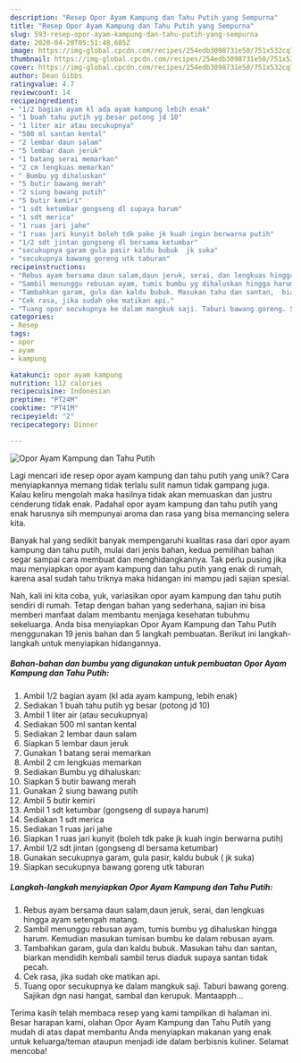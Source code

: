 ```yaml
---
description: "Resep Opor Ayam Kampung dan Tahu Putih yang Sempurna"
title: "Resep Opor Ayam Kampung dan Tahu Putih yang Sempurna"
slug: 593-resep-opor-ayam-kampung-dan-tahu-putih-yang-sempurna
date: 2020-04-20T05:51:48.685Z
image: https://img-global.cpcdn.com/recipes/254edb3098731e50/751x532cq70/opor-ayam-kampung-dan-tahu-putih-foto-resep-utama.jpg
thumbnail: https://img-global.cpcdn.com/recipes/254edb3098731e50/751x532cq70/opor-ayam-kampung-dan-tahu-putih-foto-resep-utama.jpg
cover: https://img-global.cpcdn.com/recipes/254edb3098731e50/751x532cq70/opor-ayam-kampung-dan-tahu-putih-foto-resep-utama.jpg
author: Dean Gibbs
ratingvalue: 4.7
reviewcount: 14
recipeingredient:
- "1/2 bagian ayam kl ada ayam kampung lebih enak"
- "1 buah tahu putih yg besar potong jd 10"
- "1 liter air atau secukupnya"
- "500 ml santan kental"
- "2 lembar daun salam"
- "5 lembar daun jeruk"
- "1 batang serai memarkan"
- "2 cm lengkuas memarkan"
- " Bumbu yg dihaluskan"
- "5 butir bawang merah"
- "2 siung bawang putih"
- "5 butir kemiri"
- "1 sdt ketumbar gongseng dl supaya harum"
- "1 sdt merica"
- "1 ruas jari jahe"
- "1 ruas jari kunyit boleh tdk pake jk kuah ingin berwarna putih"
- "1/2 sdt jintan gongseng dl bersama ketumbar"
- "secukupnya garam gula pasir kaldu bubuk  jk suka"
- "secukupnya bawang goreng utk taburan"
recipeinstructions:
- "Rebus ayam bersama daun salam,daun jeruk, serai, dan lengkuas hingga ayam setengah matang."
- "Sambil menunggu rebusan ayam, tumis bumbu yg dihaluskan hingga harum.  Kemudian masukan tumisan bumbu ke dalam rebusan ayam."
- "Tambahkan garam, gula dan kaldu bubuk. Masukan tahu dan santan,  biarkan mendidih kembali sambil terus diaduk supaya santan tidak pecah."
- "Cek rasa, jika sudah oke matikan api."
- "Tuang opor secukupnya ke dalam mangkuk saji. Taburi bawang goreng. Sajikan dgn nasi hangat, sambal dan kerupuk. Mantaapph..."
categories:
- Resep
tags:
- opor
- ayam
- kampung

katakunci: opor ayam kampung 
nutrition: 112 calories
recipecuisine: Indonesian
preptime: "PT24M"
cooktime: "PT41M"
recipeyield: "2"
recipecategory: Dinner

---
```



![Opor Ayam Kampung dan Tahu Putih](https://img-global.cpcdn.com/recipes/254edb3098731e50/751x532cq70/opor-ayam-kampung-dan-tahu-putih-foto-resep-utama.jpg)

Lagi mencari ide resep opor ayam kampung dan tahu putih yang unik? Cara menyiapkannya memang tidak terlalu sulit namun tidak gampang juga. Kalau keliru mengolah maka hasilnya tidak akan memuaskan dan justru cenderung tidak enak. Padahal opor ayam kampung dan tahu putih yang enak harusnya sih mempunyai aroma dan rasa yang bisa memancing selera kita.



Banyak hal yang sedikit banyak mempengaruhi kualitas rasa dari opor ayam kampung dan tahu putih, mulai dari jenis bahan, kedua pemilihan bahan segar sampai cara membuat dan menghidangkannya. Tak perlu pusing jika mau menyiapkan opor ayam kampung dan tahu putih yang enak di rumah, karena asal sudah tahu triknya maka hidangan ini mampu jadi sajian spesial.


Nah, kali ini kita coba, yuk, variasikan opor ayam kampung dan tahu putih sendiri di rumah. Tetap dengan bahan yang sederhana, sajian ini bisa memberi manfaat dalam membantu menjaga kesehatan tubuhmu sekeluarga. Anda bisa menyiapkan Opor Ayam Kampung dan Tahu Putih menggunakan 19 jenis bahan dan 5 langkah pembuatan. Berikut ini langkah-langkah untuk menyiapkan hidangannya.

<!--inarticleads1-->

##### Bahan-bahan dan bumbu yang digunakan untuk pembuatan Opor Ayam Kampung dan Tahu Putih:

1. Ambil 1/2 bagian ayam (kl ada ayam kampung, lebih enak)
1. Sediakan 1 buah tahu putih yg besar (potong jd 10)
1. Ambil 1 liter air (atau secukupnya)
1. Sediakan 500 ml santan kental
1. Sediakan 2 lembar daun salam
1. Siapkan 5 lembar daun jeruk
1. Gunakan 1 batang serai memarkan
1. Ambil 2 cm lengkuas memarkan
1. Sediakan  Bumbu yg dihaluskan:
1. Siapkan 5 butir bawang merah
1. Gunakan 2 siung bawang putih
1. Ambil 5 butir kemiri
1. Ambil 1 sdt ketumbar (gongseng dl supaya harum)
1. Sediakan 1 sdt merica
1. Sediakan 1 ruas jari jahe
1. Siapkan 1 ruas jari kunyit (boleh tdk pake jk kuah ingin berwarna putih)
1. Ambil 1/2 sdt jintan (gongseng dl bersama ketumbar)
1. Gunakan secukupnya garam, gula pasir, kaldu bubuk ( jk suka)
1. Siapkan secukupnya bawang goreng utk taburan




<!--inarticleads2-->

##### Langkah-langkah menyiapkan Opor Ayam Kampung dan Tahu Putih:

1. Rebus ayam bersama daun salam,daun jeruk, serai, dan lengkuas hingga ayam setengah matang.
1. Sambil menunggu rebusan ayam, tumis bumbu yg dihaluskan hingga harum.  Kemudian masukan tumisan bumbu ke dalam rebusan ayam.
1. Tambahkan garam, gula dan kaldu bubuk. Masukan tahu dan santan,  biarkan mendidih kembali sambil terus diaduk supaya santan tidak pecah.
1. Cek rasa, jika sudah oke matikan api.
1. Tuang opor secukupnya ke dalam mangkuk saji. Taburi bawang goreng. Sajikan dgn nasi hangat, sambal dan kerupuk. Mantaapph...




Terima kasih telah membaca resep yang kami tampilkan di halaman ini. Besar harapan kami, olahan Opor Ayam Kampung dan Tahu Putih yang mudah di atas dapat membantu Anda menyiapkan makanan yang enak untuk keluarga/teman ataupun menjadi ide dalam berbisnis kuliner. Selamat mencoba!
